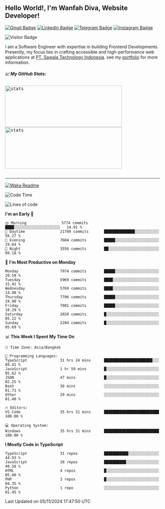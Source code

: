 ## Hello World!, I'm Wanfah Diva, Website Developer!

[![Gmail Badge](https://img.shields.io/badge/-Gmail-white?style=plastic&logo=Gmail&link=mailto:aditputrafirmansyah@gmail.com)](mailto:wanfahdivaa@gmail.com)
[![Linkedin Badge](https://img.shields.io/badge/-LinkedIn-blue?style=plastic&logo=Linkedin&link=https://www.linkedin.com/in/aditputrafirmansyah/)](https://www.linkedin.com/in/wanfahdiva/)
[![Telegram Badge](https://img.shields.io/badge/-Telegram-blue?style=plastic&logo=telegram&link=https://t.me/Adithya_13)](https://t.me/wanfahdiva)
[![Instagram Badge](https://img.shields.io/badge/-Instagram-white?style=plastic&logo=instagram&link=https://www.instagram.com/adithya_firmansyahputra/)](https://www.instagram.com/wnfhdva/)

![Visitor Badge](https://visitor-badge.laobi.icu/badge?page_id=wanfahdiva.wanfahdiva)

<p>
I am a Software Engineer with expertise in building Frontend Developments.
Presently, my focus lies in crafting accessible and high-performance web applications at  <a href="https://sawala/tech" target="_blank">PT. Sawala Technology Indonesia</a>. see my <a href="http://wanfahdiva-com.vercel.app/" target="_blank">portfolio</a> for more information.
</p>

<h5 align="left">
  
📈 **My GitHub Stats:**

</h5>

<div align="left">
<kbd>
    <img height="135em" width="380em" alt="stats" src="https://github-readme-streak-stats.herokuapp.com?user=wanfahdiva&theme=tokyonight_duo&hide_border=true&dates=27DDC9" />
</kbd>
<kbd>
    <img height="135em" width="380em" alt="stats" src="https://github-readme-activity-graph.vercel.app/graph?username=wanfahdiva&theme=react&hide_title=true"></kbd>
</div>

<br />

---

[![Waka Readme](https://github.com/wanfahdiva/wanfahdiva/actions/workflows/waka.yml/badge.svg)](https://github.com/wanfahdiva/wanfahdiva/actions/workflows/waka.yml)

<!--START_SECTION:waka-->
![Code Time](http://img.shields.io/badge/Code%20Time-1%2C367%20hrs%2057%20mins-blue)

![Lines of code](https://img.shields.io/badge/From%20Hello%20World%20I%27ve%20Written-21.1%20million%20lines%20of%20code-blue)

**I'm an Early 🐤** 

```text
🌞 Morning                5774 commits        ████░░░░░░░░░░░░░░░░░░░░░   14.91 % 
🌆 Daytime                21789 commits       ██████████████░░░░░░░░░░░   56.27 % 
🌃 Evening                7604 commits        █████░░░░░░░░░░░░░░░░░░░░   19.64 % 
🌙 Night                  3556 commits        ██░░░░░░░░░░░░░░░░░░░░░░░   09.18 % 
```
📅 **I'm Most Productive on Monday** 

```text
Monday                   7974 commits        █████░░░░░░░░░░░░░░░░░░░░   20.59 % 
Tuesday                  5969 commits        ████░░░░░░░░░░░░░░░░░░░░░   15.41 % 
Wednesday                5769 commits        ████░░░░░░░░░░░░░░░░░░░░░   14.90 % 
Thursday                 7706 commits        █████░░░░░░░░░░░░░░░░░░░░   19.90 % 
Friday                   7081 commits        █████░░░░░░░░░░░░░░░░░░░░   18.29 % 
Saturday                 2020 commits        █░░░░░░░░░░░░░░░░░░░░░░░░   05.22 % 
Sunday                   2204 commits        █░░░░░░░░░░░░░░░░░░░░░░░░   05.69 % 
```


📊 **This Week I Spent My Time On** 

```text
🕑︎ Time Zone: Asia/Bangkok

💬 Programming Languages: 
TypeScript               31 hrs 24 mins      ██████████████████████░░░   88.41 % 
JavaScript               1 hr 59 mins        █░░░░░░░░░░░░░░░░░░░░░░░░   05.62 % 
JSON                     47 mins             █░░░░░░░░░░░░░░░░░░░░░░░░   02.25 % 
Bash                     36 mins             ░░░░░░░░░░░░░░░░░░░░░░░░░   01.71 % 
Other                    29 mins             ░░░░░░░░░░░░░░░░░░░░░░░░░   01.40 % 

🔥 Editors: 
VS Code                  35 hrs 31 mins      █████████████████████████   100.00 % 

💻 Operating System: 
Windows                  35 hrs 31 mins      █████████████████████████   100.00 % 
```

**I Mostly Code in TypeScript** 

```text
TypeScript               31 repos            ███████████░░░░░░░░░░░░░░   44.93 % 
JavaScript               28 repos            ██████████░░░░░░░░░░░░░░░   40.58 % 
HTML                     4 repos             █░░░░░░░░░░░░░░░░░░░░░░░░   05.80 % 
PHP                      3 repos             █░░░░░░░░░░░░░░░░░░░░░░░░   04.35 % 
Python                   1 repo              ░░░░░░░░░░░░░░░░░░░░░░░░░   01.45 % 
```




 Last Updated on 05/11/2024 17:47:50 UTC
<!--END_SECTION:waka-->
